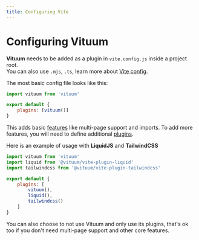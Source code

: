 ```yaml
---
title: Configuring Vite
---
```


# Configuring Vituum

**Vituum** needs to be added as a plugin in `vite.config.js` inside a project root.<br>
You can also use `.mjs`, `.ts`, learn more about [Vite config](https://vitejs.dev/config/). 

The most basic config file looks like this:

```js
import vituum from 'vituum'

export default {
    plugins: [vituum()]
}
```

This adds basic [features](/guide/features) like multi-page support and imports. To add more features, you will need to define additional [plugins](/plugins/).

Here is an example of usage with **LiquidJS** and **TailwindCSS**

```js
import vituum from 'vituum'
import liquid from '@vituum/vite-plugin-liquid'
import tailwindcss from '@vituum/vite-plugin-tailwindcss'

export default {
    plugins: [
        vituum(),
        liquid(),
        tailwindcss()
    ]
}
```

You can also choose to not use Vituum and only use its plugins, that's ok too if you don't need multi-page support and other core features.
